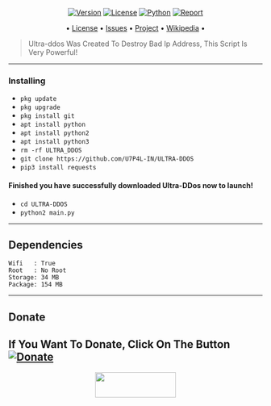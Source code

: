 <p align="center">
<a href="https://github.com/U7P4L-IN/ULTRA-DDOS"><img title="Version" src="https://img.shields.io/badge/Version-1.1.0-darkblue?style=for-the-badge&logo="></a>
<a href="https://github.com/U7P4L-IN/ULTRA-DDOS/blob/main/LICENSE"><img title="License" src="https://img.shields.io/badge/License-MPL-blue?style=for-the-badge&logo=Mozilla_Public_License"></a>
<a href=""><img title="Python" src="https://img.shields.io/badge/Python-3.7-blue?style=for-the-badge&logo=python"></a>
<a href="https://github.com/U7P4L-IN"><img title="Report" src="https://img.shields.io/badge/Copyring-2023-blue?style=for-the-badge&logo=github"></a>


</p>

<p align="center">
• <a href="https://github.com/U7P4L-IN/ULTRA-DDOS/blob/main/LICENSE">License</a> 
• <a href="https://github.com/U7P4L-IN/ULTRA-DDOS/issues">Issues</a> 
• <a href="https://github.com/U7P4L-IN/ULTRA-DDOS/projects">Project</a> 
• <a href="https://github.com/U7P4L-IN/ULTRA-DDOS/wiki">Wikipedia</a> •

</p>

> Ultra-ddos Was Created To Destroy Bad Ip Address, This Script Is Very Powerful!

----

### Installing

* `pkg update`
* `pkg upgrade`
* `pkg install git`
* `apt install python`
* `apt install python2`
* `apt install python3`
* `rm -rf ULTRA_DDOS`
* `git clone https://github.com/U7P4L-IN/ULTRA-DDOS`
* `pip3 install requests`


#### Finished you have successfully downloaded Ultra-DDos now to launch!

* `cd ULTRA-DDOS`
* `python2 main.py`

-----
## Dependencies

```
Wifi   : True
Root   : No Root
Storage: 34 MB
Package: 154 MB
```

------
## Donate

**If You Want To Donate, Click On The Button**
<a href="https://www.buymeacoffee.com/U7P4L-IN"><img title="Donate" src="https://img.shields.io/badge/Donate-UltraDDos-yellow?style=for-the-badge&logo=github"></a>
-------

<p align="center">  <a href="https://t.me/ANONYMOUS_CYBER07"><img width="160" height="50" src="https://i.imgur.com/N7AK7XY.png"></a></p>
